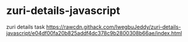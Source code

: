 # zuri-details-javascript
zuri details task
https://rawcdn.githack.com/IwegbuJeddy/zuri-details-javascript/e04df00fa20b825addf4dc378c9b2800308b66ae/index.html
